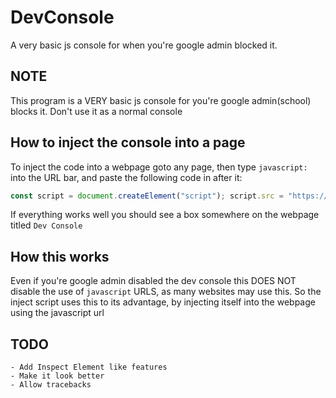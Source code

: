 # DevConsole
A very basic js console for when you're google admin blocked it.

## NOTE
This program is a VERY basic js console for you're google admin(school) blocks it. Don't use it as a normal console

## How to inject the console into a page
To inject the code into a webpage goto any page, then type ```javascript:``` into the URL bar, and paste the following code in after it:
```javascript
const script = document.createElement("script"); script.src = "https://raw.githubusercontent.com/Interfiber/DevConsole/main/console.js"; document.body.appendChild(script);
```
If everything works well you should see a box somewhere on the webpage titled ```Dev Console```


## How this works
Even if you're google admin disabled the dev console this DOES NOT disable the use of ```javascript``` URLS, as many websites may use this.
So the inject script uses this to its advantage, by injecting itself into the webpage using the javascript url

## TODO
    - Add Inspect Element like features
    - Make it look better
    - Allow tracebacks
   
